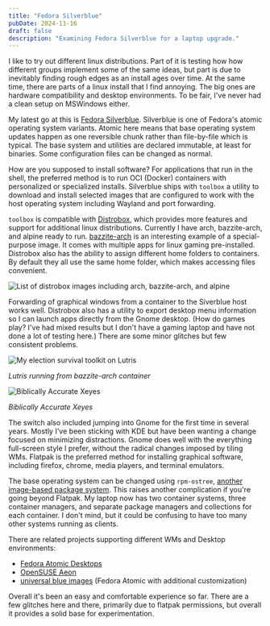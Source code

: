 ```yaml
---
title: "Fedora Silverblue"
pubDate: 2024-11-16
draft: false
description: "Examining Fedora Silverblue for a laptop upgrade."
---
```


I like to try out different linux distributions. 
Part of it is testing how how different groups implement some of the same ideas, 
but part is due to inevitably finding rough edges as an install ages over time.
At the same time, there are parts of a linux install that I find annoying.
The big ones are hardware compatibility and desktop environments. 
To be fair, I've never had a clean setup on MSWindows either.

My latest go at this is [Fedora Silverblue](https://fedoraproject.org/atomic-desktops/silverblue/).
Silverblue is one of Fedora's atomic operating system variants.
Atomic here means that base operating system updates happen as one reversible chunk
rather than file-by-file which is typical. 
The base system and utilities are declared immutable,
at least for binaries.
Some configuration files can be changed as normal. 

How are you supposed to install software?
For applications that run in the shell, 
the preferred method is to run OCI (Docker) containers
with personalized or specialized installs.
Silverblue ships with `toolbox` a utility to 
download and install selected images
that are configured to work with the host operating system
including Wayland and port forwarding. 

`toolbox` is compatible with [Distrobox](https://distrobox.it/#distrobox),
which provides more features and support for additional linux distributions. 
Currently I have arch, bazzite-arch, and alpine ready to run. 
[bazzite-arch](https://github.com/ublue-os/bazzite-arch) is an interesting example of a special-purpose image.
It comes with multiple apps for linux gaming pre-installed. 
Distrobox also has the ability to assign different home folders to containers.
By default they all use the same home folder, which makes accessing files convenient.

![List of distrobox images including arch, bazzite-arch, and alpine](/images/distrobox_list.png)

Forwarding of graphical windows from a container to the Siverblue host works well. 
Distrobox also has a utility to export desktop menu information 
so I can launch apps directly from the Gnome desktop. (How do games play? 
I've had mixed results but I don't have a gaming laptop 
and have not done a lot of testing here.) 
There are some minor glitches but few consistent problems.

![My election survival toolkit on Lutris](/images/lutris_screenshot.png) 

*Lutris running from bazzite-arch container*

![Biblically Accurate Xeyes](/images/xeyes_screenshot.png)

*Biblically Accurate Xeyes*

The switch also included jumping into Gnome for the first time in several years. 
Mostly I've been sticking with KDE but have been wanting a change focused on minimizing distractions. 
Gnome does well with the everything full-screen style I prefer, 
without the radical changes imposed by tiling WMs. 
Flatpak is the preferred method for installing graphical software, 
including firefox, chrome, media players, and terminal emulators.

The base operating system can be changed using `rpm-ostree`, 
[another image-based package system](https://coreos.github.io/rpm-ostree/).
This raises another complication if you're going beyond Flatpak.
My laptop now has two container systems, three container managers,
and separate package managers and collections for each container.
I don't mind, but it could be confusing to have too many other systems running as clients.

There are related projects supporting different WMs and Desktop environments:

* [Fedora Atomic Desktops](https://fedoraproject.org/atomic-desktops/)
* [OpenSUSE Aeon](https://aeondesktop.github.io/)
* [universal blue images](https://universal-blue.org/) (Fedora Atomic with additional customization)

Overall it's been an easy and comfortable experience so far. 
There are a few glitches here and there,
primarily due to flatpak permissions,
but overall it provides a solid base for experimentation.


